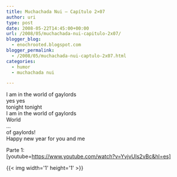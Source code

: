 ```yaml
---
title: Muchachada Nui – Capítulo 2×07
author: uri
type: post
date: 2008-05-22T14:45:00+00:00
url: /2008/05/muchachada-nui-capitulo-2x07/
blogger_blog:
  - enochrooted.blogspot.com
blogger_permalink:
  - /2008/05/muchachada-nui-captulo-2x07.html
categories:
  - humor
  - muchachada nui

---
```

I am in the world of gaylords  
yes yes  
tonight tonight  
I am in the world of gaylords  
World  
&#8230;  
of gaylords!  
Happy new year for you and me

Parte 1:  
[youtube=https://www.youtube.com/watch?v=YvjvUIs2vBc&hl=es] 

<div class="blogger-post-footer">
  {{< img width='1' height='1' >}}
</div>